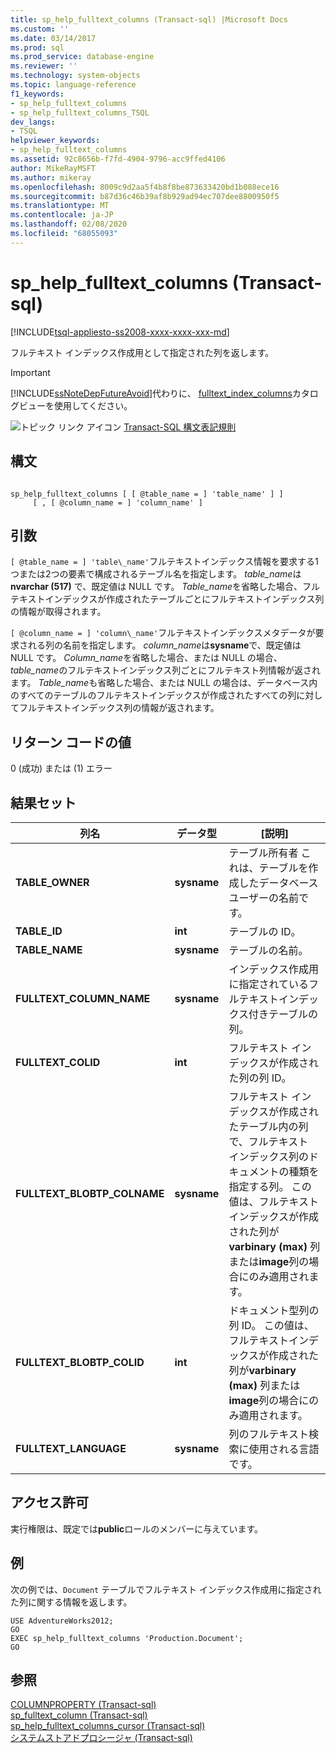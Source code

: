 ```yaml
---
title: sp_help_fulltext_columns (Transact-sql) |Microsoft Docs
ms.custom: ''
ms.date: 03/14/2017
ms.prod: sql
ms.prod_service: database-engine
ms.reviewer: ''
ms.technology: system-objects
ms.topic: language-reference
f1_keywords:
- sp_help_fulltext_columns
- sp_help_fulltext_columns_TSQL
dev_langs:
- TSQL
helpviewer_keywords:
- sp_help_fulltext_columns
ms.assetid: 92c8656b-f7fd-4904-9796-acc9ffed4106
author: MikeRayMSFT
ms.author: mikeray
ms.openlocfilehash: 8009c9d2aa5f4b8f8be873633420bd1b088ece16
ms.sourcegitcommit: b87d36c46b39af8b929ad94ec707dee8800950f5
ms.translationtype: MT
ms.contentlocale: ja-JP
ms.lasthandoff: 02/08/2020
ms.locfileid: "68055093"
---
```

# <a name="sp_help_fulltext_columns-transact-sql"></a>sp_help_fulltext_columns (Transact-sql)
[!INCLUDE[tsql-appliesto-ss2008-xxxx-xxxx-xxx-md](../../includes/tsql-appliesto-ss2008-xxxx-xxxx-xxx-md.md)]

  フルテキスト インデックス作成用として指定された列を返します。  
  
> [!IMPORTANT]  
>  [!INCLUDE[ssNoteDepFutureAvoid](../../includes/ssnotedepfutureavoid-md.md)]代わりに、 [fulltext_index_columns](../../relational-databases/system-catalog-views/sys-fulltext-index-columns-transact-sql.md)カタログビューを使用してください。  
  
 ![トピック リンク アイコン](../../database-engine/configure-windows/media/topic-link.gif "トピック リンク アイコン") [Transact-SQL 構文表記規則](../../t-sql/language-elements/transact-sql-syntax-conventions-transact-sql.md)  
  
## <a name="syntax"></a>構文  
  
```  
  
sp_help_fulltext_columns [ [ @table_name = ] 'table_name' ] ]   
     [ , [ @column_name = ] 'column_name' ]  
```  
  
## <a name="arguments"></a>引数  
`[ @table_name = ] 'table\_name'`フルテキストインデックス情報を要求する1つまたは2つの要素で構成されるテーブル名を指定します。 *table_name*は**nvarchar (517)** で、既定値は NULL です。 *Table_name*を省略した場合、フルテキストインデックスが作成されたテーブルごとにフルテキストインデックス列の情報が取得されます。  
  
`[ @column_name = ] 'column\_name'`フルテキストインデックスメタデータが要求される列の名前を指定します。 *column_name*は**sysname**で、既定値は NULL です。 *Column_name*を省略した場合、または NULL の場合、 *table_name*のフルテキストインデックス列ごとにフルテキスト列情報が返されます。 *Table_name*も省略した場合、または NULL の場合は、データベース内のすべてのテーブルのフルテキストインデックスが作成されたすべての列に対してフルテキストインデックス列の情報が返されます。  
  
## <a name="return-code-values"></a>リターン コードの値  
 0 (成功) または (1) エラー  
  
## <a name="result-sets"></a>結果セット  
  
|列名|データ型|[説明]|  
|-----------------|---------------|-----------------|  
|**TABLE_OWNER**|**sysname**|テーブル所有者 これは、テーブルを作成したデータベースユーザーの名前です。|  
|**TABLE_ID**|**int**|テーブルの ID。|  
|**TABLE_NAME**|**sysname**|テーブルの名前。|  
|**FULLTEXT_COLUMN_NAME**|**sysname**|インデックス作成用に指定されているフルテキストインデックス付きテーブルの列。|  
|**FULLTEXT_COLID**|**int**|フルテキスト インデックスが作成された列の列 ID。|  
|**FULLTEXT_BLOBTP_COLNAME**|**sysname**|フルテキスト インデックスが作成されたテーブル内の列で、フルテキスト インデックス列のドキュメントの種類を指定する列。 この値は、フルテキストインデックスが作成された列が**varbinary (max)** 列または**image**列の場合にのみ適用されます。|  
|**FULLTEXT_BLOBTP_COLID**|**int**|ドキュメント型列の列 ID。 この値は、フルテキストインデックスが作成された列が**varbinary (max)** 列または**image**列の場合にのみ適用されます。|  
|**FULLTEXT_LANGUAGE**|**sysname**|列のフルテキスト検索に使用される言語です。|  
  
## <a name="permissions"></a>アクセス許可  
 実行権限は、既定では**public**ロールのメンバーに与えています。  
  
## <a name="examples"></a>例  
 次の例では、`Document` テーブルでフルテキスト インデックス作成用に指定された列に関する情報を返します。  
  
```  
USE AdventureWorks2012;  
GO  
EXEC sp_help_fulltext_columns 'Production.Document';  
GO  
```  
  
## <a name="see-also"></a>参照  
 [COLUMNPROPERTY &#40;Transact-sql&#41;](../../t-sql/functions/columnproperty-transact-sql.md)   
 [sp_fulltext_column &#40;Transact-sql&#41;](../../relational-databases/system-stored-procedures/sp-fulltext-column-transact-sql.md)   
 [sp_help_fulltext_columns_cursor &#40;Transact-sql&#41;](../../relational-databases/system-stored-procedures/sp-help-fulltext-columns-cursor-transact-sql.md)   
 [システムストアドプロシージャ &#40;Transact-sql&#41;](../../relational-databases/system-stored-procedures/system-stored-procedures-transact-sql.md)  
  
  
